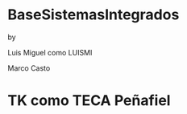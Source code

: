 ﻿BaseSistemasIntegrados
======================

by

Luis Miguel como LUISMI

Marco Casto

TK como TECA Peñafiel
==========================
